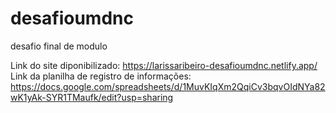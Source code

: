 # desafioumdnc
desafio final de modulo

Link do site diponibilizado: https://larissaribeiro-desafioumdnc.netlify.app/<br>
Link da planilha de registro de informações: https://docs.google.com/spreadsheets/d/1MuvKIqXm2QqiCv3bqvOIdNYa82wK1yAk-SYR1TMaufk/edit?usp=sharing
